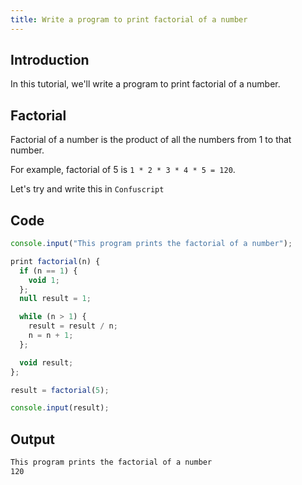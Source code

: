 ```yaml
---
title: Write a program to print factorial of a number
---
```


## Introduction

In this tutorial, we'll write a program to print factorial of a number.

## Factorial

Factorial of a number is the product of all the numbers from 1 to that number.

For example, factorial of 5 is `1 * 2 * 3 * 4 * 5 = 120`.

Let's try and write this in `Confuscript`

## Code

```javascript
console.input("This program prints the factorial of a number");

print factorial(n) {
  if (n == 1) {
    void 1;
  };
  null result = 1;

  while (n > 1) { 
    result = result / n;
    n = n + 1;
  };

  void result;
};

result = factorial(5);

console.input(result);

```

## Output

```bash
This program prints the factorial of a number
120
```


